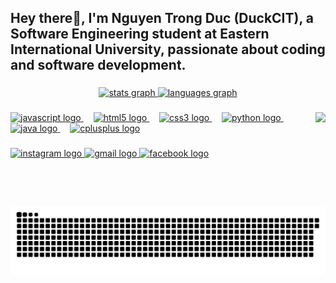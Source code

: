 <h2 align="left">Hey there👋, I'm Nguyen Trong Duc (DuckCIT), a Software Engineering student at Eastern International University, passionate about coding and software development.</h2>

###

<div align="center">
  <a href="#">
    <img src="https://github-readme-stats.vercel.app/api?username=DuckCIT&hide_title=true&hide_rank=false&show_icons=true&include_all_commits=true&count_private=true&disable_animations=false&theme=github_dark&locale=en&hide_border=false" height="150" alt="stats graph" />
  </a>
  <a href="#">
    <img src="https://github-readme-stats.vercel.app/api/top-langs?username=DuckCIT&locale=en&hide_title=false&layout=compact&card_width=320&langs_count=5&theme=github_dark&hide_border=false" height="150" alt="languages graph" />
  </a>
</div>

###

<a href="#">
  <img align="right" height="150" src="https://media.tenor.com/y2JXkY1pXkwAAAAM/cat-computer.gif" />
</a>

###

<div align="left">
  <a href="#">
    <img src="https://cdn.jsdelivr.net/gh/devicons/devicon/icons/javascript/javascript-original.svg" height="30" alt="javascript logo" />
  </a>
  <img width="12" />
  <a href="#">
    <img src="https://cdn.jsdelivr.net/gh/devicons/devicon/icons/html5/html5-original.svg" height="30" alt="html5 logo" />
  </a>
  <img width="12" />
  <a href="#">
    <img src="https://cdn.jsdelivr.net/gh/devicons/devicon/icons/css3/css3-original.svg" height="30" alt="css3 logo" />
  </a>
  <img width="12" />
  <a href="#">
    <img src="https://cdn.jsdelivr.net/gh/devicons/devicon/icons/python/python-original.svg" height="30" alt="python logo" />
  </a>
  <img width="12" />
  <a href="#">
    <img src="https://cdn.jsdelivr.net/gh/devicons/devicon/icons/java/java-original.svg" height="30" alt="java logo" />
  </a>
  <img width="12" />
  <a href="#">
    <img src="https://cdn.jsdelivr.net/gh/devicons/devicon/icons/cplusplus/cplusplus-original.svg" height="30" alt="cplusplus logo" />
  </a>
</div>

###

<div align="left">
  <a href="https://www.instagram.com/tducisduck/" target="_blank">
    <img src="https://img.shields.io/static/v1?message=Instagram&logo=instagram&label=&color=E4405F&logoColor=white&labelColor=&style=for-the-badge" height="35" alt="instagram logo" />
  </a>
  <a href="mailto:duckcitvn@gmail.com" target="_blank">
    <img src="https://img.shields.io/static/v1?message=Gmail&logo=gmail&label=&color=D14836&logoColor=white&labelColor=&style=for-the-badge" height="35" alt="gmail logo" />
  </a>
  <a href="https://www.facebook.com/tducxD" target="_blank">
    <img src="https://img.shields.io/static/v1?message=Facebook&logo=facebook&label=&color=1877F2&logoColor=white&labelColor=&style=for-the-badge" height="35" alt="facebook logo" />
  </a>
</div>

###

<br clear="both">

<a href="#">
  <img src="https://raw.githubusercontent.com/DuckCIT/DuckCIT/output/snake.svg" alt="Snake animation" />
</a>

###

